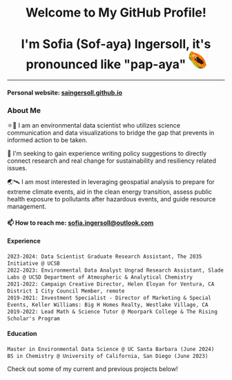 <div align="center">
  <h1>Welcome to My GitHub Profile!</h1>
  <h1>I'm Sofia (Sof-aya) Ingersoll, it's pronounced like "pap-aya" <img src="https://github.com/saingersoll/saingersoll/blob/main/papaya.png" alt="papaya fruit" width="40">
</h1>
</div>


----------------------------------------------------------------------------------------------------------------------------------------------------------------------------------------------

#### Personal website: [saingersoll.github.io](https://saingersoll.github.io/)

### About Me

⚛🌿 I am an environmental data scientist who utilizes science communication and data visualizations to bridge the gap that prevents in informed action to be taken.

📝 I'm seeking to gain experience writing policy suggestions to directly connect research and real change for sustainability and resiliency related issues.

🌏🛰️ I am most interested in leveraging geospatial analysis to prepare for extreme climate events, aid in the clean energy transition, assess public health exposure to pollutants after hazardous events, and guide resource management.

#### 📫 How to reach me: [sofia.ingersoll@outlook.com](mailto::sofia.ingersoll@outlook.com)

#### Experience

    2023-2024: Data Scientist Graduate Research Assistant, The 2035 Initiative @ UCSB
    2022-2023: Environmental Data Analyst Ungrad Research Assistant, Slade Labs @ UCSD Department of Atmospheric & Analytical Chemistry
    2021-2022: Campaign Creative Director, Helen Eloyan for Ventura, CA District 1 City Council Member, remote
    2019-2021: Investment Specialist - Director of Marketing & Special Events, Keller Williams: Big H Homes Realty, Westlake Village, CA
    2019-2022: Lead Math & Science Tutor @ Moorpark College & The Rising Scholar's Program
#### Education

    Master in Environmental Data Science @ UC Santa Barbara (June 2024)
    BS in Chemistry @ University of California, San Diego (June 2023)

Check out some of my current and previous projects below!
